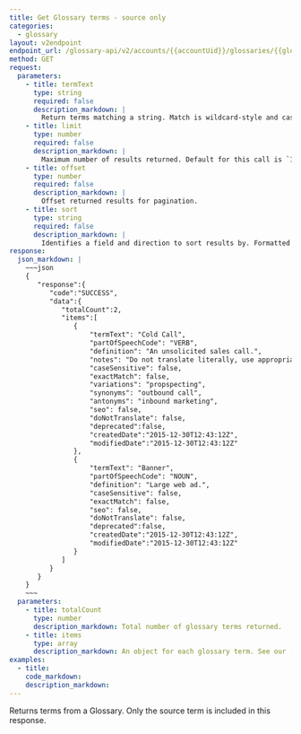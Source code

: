 ```yaml
---
title: Get Glossary terms - source only
categories:
  - glossary
layout: v2endpoint
endpoint_url: /glossary-api/v2/accounts/{{accountUid}}/glossaries/{{glossaryUid}}/terms
method: GET
request:
  parameters:
    - title: termText
      type: string
      required: false
      description_markdown: |
        Return terms matching a string. Match is wildcard-style and case-insensitive. For example, `termText=cold` will match `Cold Call`, but `termText=Cold Calls` will not.
    - title: limit
      type: number
      required: false
      description_markdown: |
        Maximum number of results returned. Default for this call is `15`, maximum is `5000`.
    - title: offset
      type: number
      required: false
      description_markdown: |
        Offset returned results for pagination.
    - title: sort
      type: string
      required: false
      description_markdown: |
        Identifies a field and direction to sort results by. Formatted as the field and direction separated by a comma, e.g. `sort=termText,asc`. ccepted values are `termText` (default), `createdDate` and `modifiedDate`. Directions are specified as `asc` or `desc`.
response:
  json_markdown: |
    ~~~json
    {
       "response":{
          "code":"SUCCESS",
          "data":{
             "totalCount":2,
             "items":[
                {
                    "termText": "Cold Call",
                    "partOfSpeechCode": "VERB",
                    "definition": "An unsolicited sales call.",
                    "notes": "Do not translate literally, use appropriate local term.",
                    "caseSensitive": false,
                    "exactMatch": false,
                    "variations": "propspecting",
                    "synonyms": "outbound call",
                    "antonyms": "inbound marketing",
                    "seo": false,
                    "doNotTranslate": false,
                    "deprecated":false,
                    "createdDate":"2015-12-30T12:43:12Z",
                    "modifiedDate":"2015-12-30T12:43:12Z"
                },
                {
                    "termText": "Banner",
                    "partOfSpeechCode": "NOUN",
                    "definition": "Large web ad.",
                    "caseSensitive": false,
                    "exactMatch": false,
                    "seo": false,
                    "doNotTranslate": false,
                    "deprecated":false,
                    "createdDate":"2015-12-30T12:43:12Z",
                    "modifiedDate":"2015-12-30T12:43:12Z"
                }
             ]
          }
       }
    }
    ~~~
  parameters:
    - title: totalCount
      type: number
      description_markdown: Total number of glossary terms returned.
    - title: items
      type: array
      description_markdown: An object for each glossary term. See our [Glossary documentation](/support/articles/manage-glossaries/#term-details) for details on the fields.
examples:
  - title:
    code_markdown:
    description_markdown:
---
```


Returns terms from a Glossary. Only the source term is included in this response.